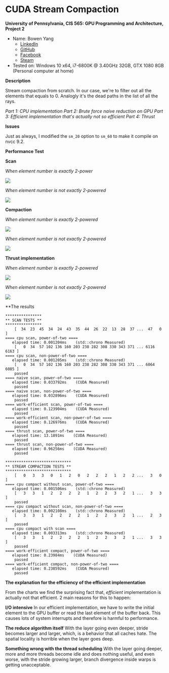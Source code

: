 CUDA Stream Compaction
======================

**University of Pennsylvania, CIS 565: GPU Programming and Architecture, Project 2**

* Name: Bowen Yang
  * [LinkedIn](https://www.linkedin.com/in/%E5%8D%9A%E6%96%87-%E6%9D%A8-83bba6148)
  * [GitHub](https://github.com/Grillnov)
  * [Facebook](https://www.facebook.com/yang.bowen.7399)
  * [Steam](https://steamcommunity.com/id/grillnov)
* Tested on: Windows 10 x64, i7-6800K @ 3.40GHz 32GB, GTX 1080 8GB (Personal computer at home)

**Description**

Stream compaction from scratch. In our case, we're to filter out all the elements that equals to 0. Analogly it's the dead paths in the list of all the rays.

*Part 1: CPU implementation*
*Part 2: Brute force naive reduction on GPU*
*Part 3: Efficient implementation that's actually not so efficient*
*Part 4: Thrust*

**Issues**

Just as always, I modified the `sm_20` option to `sm_60` to make it compile on nvcc 9.2.

**Performance Test**

**Scan**

*When element number is exactly 2-power*

![](img/2Power.png)

*When element number is not exactly 2-powered*

![](img/n2power.png)

**Compaction**

*When element number is exactly 2-powered*

![](img/compact2Power.png)

*When element number is not exactly 2-powered*

![](img/compactn2power.png)

**Thrust implementation**

*When element number is exactly 2-powered*

![](img/thrust2power.png)

*When element number is not exactly 2-powered*

![](img/thrustn2power.png)

**The results

```
****************
** SCAN TESTS **
****************
    [  34  23  45  34  24  43  35  44  26  22  13  28  37 ...  47   0 ]
==== cpu scan, power-of-two ====
   elapsed time: 0.001204ms    (std::chrono Measured)
    [   0  34  57 102 136 160 203 238 282 308 330 343 371 ... 6116 6163 ]
==== cpu scan, non-power-of-two ====
   elapsed time: 0.001205ms    (std::chrono Measured)
    [   0  34  57 102 136 160 203 238 282 308 330 343 371 ... 6064 6085 ]
    passed
==== naive scan, power-of-two ====
   elapsed time: 0.033792ms    (CUDA Measured)
    passed
==== naive scan, non-power-of-two ====
   elapsed time: 0.032896ms    (CUDA Measured)
    passed
==== work-efficient scan, power-of-two ====
   elapsed time: 0.123904ms    (CUDA Measured)
    passed
==== work-efficient scan, non-power-of-two ====
   elapsed time: 0.126976ms    (CUDA Measured)
    passed
==== thrust scan, power-of-two ====
   elapsed time: 13.1891ms    (CUDA Measured)
    passed
==== thrust scan, non-power-of-two ====
   elapsed time: 0.96256ms    (CUDA Measured)
    passed

*****************************
** STREAM COMPACTION TESTS **
*****************************
    [   0   3   3   0   1   2   0   2   2   2   1   2   2 ...   3   0 ]
==== cpu compact without scan, power-of-two ====
   elapsed time: 0.001506ms    (std::chrono Measured)
    [   3   3   1   2   2   2   2   1   2   2   3   2   1 ...   3   3 ]
    passed
==== cpu compact without scan, non-power-of-two ====
   elapsed time: 0.002108ms    (std::chrono Measured)
    [   3   3   1   2   2   2   2   1   2   2   3   2   1 ...   2   3 ]
    passed
==== cpu compact with scan ====
   elapsed time: 0.003313ms    (std::chrono Measured)
    [   3   3   1   2   2   2   2   1   2   2   3   2   1 ...   3   3 ]
    passed
==== work-efficient compact, power-of-two ====
   elapsed time: 0.23984ms    (CUDA Measured)
    passed
==== work-efficient compact, non-power-of-two ====
   elapsed time: 0.238592ms    (CUDA Measured)
    passed
```

**The explanation for the efficiency of the efficient implementation**

From the charts we find the surprising fact that, *efficient* implementation is actually not that efficient.
2 main reasons for this to happen:

**I/O intensive**
In our efficient implementation, we have to write the initial element to the GPU buffer or read the last element of the buffer back. This causes lots of system interrupts and therefore is harmful to performance.

**The reduce algorithm itself**
With the layer going even deeper, stride becomes larger and larger, which, is a behavior that all caches hate. The spatial locality is horrible when the layer goes deep.

**Something wrong with the thread scheduling**
With the layer going deeper, more and more threads become idle and does nothing useful, and even worse, with the stride growing larger, branch divergence inside warps is getting unacceptable.
